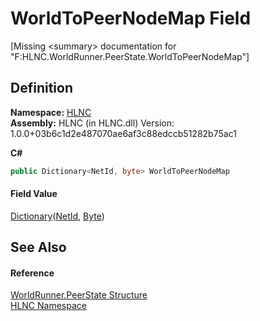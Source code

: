 # WorldToPeerNodeMap Field


\[Missing &lt;summary&gt; documentation for "F:HLNC.WorldRunner.PeerState.WorldToPeerNodeMap"\]



## Definition
**Namespace:** <a href="N_HLNC">HLNC</a>  
**Assembly:** HLNC (in HLNC.dll) Version: 1.0.0+03b6c1d2e487070ae6af3c88edccb51282b75ac1

**C#**
``` C#
public Dictionary<NetId, byte> WorldToPeerNodeMap
```



#### Field Value
<a href="https://learn.microsoft.com/dotnet/api/system.collections.generic.dictionary-2" target="_blank" rel="noopener noreferrer">Dictionary</a>(<a href="T_HLNC_NetId">NetId</a>, <a href="https://learn.microsoft.com/dotnet/api/system.byte" target="_blank" rel="noopener noreferrer">Byte</a>)

## See Also


#### Reference
<a href="T_HLNC_WorldRunner_PeerState">WorldRunner.PeerState Structure</a>  
<a href="N_HLNC">HLNC Namespace</a>  
